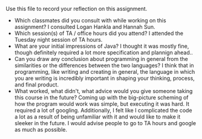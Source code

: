 Use this file to record your reflection on this assignment.

- Which classmates did you consult with while working on this assignment?
I consulted Logan Hankla and Hannah Sun.
- Which session(s) of TA / office hours did you attend?
I attended the Tuesday night session of TA hours.
- What are your initial impressions of Java? 
I thought it was mostly fine, though definitely required a lot more specification and plannign ahead.. 
- Can you draw any conclusion about programming in general from the similarities or the differences between the two languages? 
I think that in programming, like writing and creating in general, the language in which you are writing is 
incredibly important in shaping your thinking, process, and final product. 
- What worked, what didn't, what advice would you give someone taking this course in the future?
Coming up with the big-picture scheming of how the program would work was simple, but executing it was hard.
It required a lot of googling. Additionally, I felt like I complicated the code a lot as a result of being unfamiliar with it and would like to make it sleeker in the future. I would advise people to go to TA hours and google as 
much as possible. 

